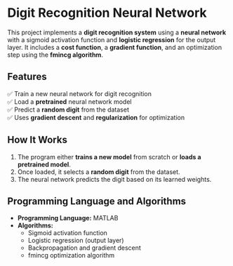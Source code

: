 # Digit Recognition Neural Network  

This project implements a **digit recognition system** using a **neural network** with a sigmoid activation function and **logistic regression** for the output layer. It includes a **cost function**, a **gradient function**, and an optimization step using the **fmincg algorithm**.  

## Features  
✅ Train a new neural network for digit recognition  
✅ Load a **pretrained** neural network model  
✅ Predict a **random digit** from the dataset  
✅ Uses **gradient descent** and **regularization** for optimization  

## How It Works  
1. The program either **trains a new model** from scratch or **loads a pretrained model**.  
2. Once loaded, it selects a **random digit** from the dataset.  
3. The neural network predicts the digit based on its learned weights.  

## Programming Language and Algorithms  
- **Programming Language:** MATLAB  
- **Algorithms:**  
  - Sigmoid activation function  
  - Logistic regression (output layer)  
  - Backpropagation and gradient descent  
  - fmincg optimization algorithm  
